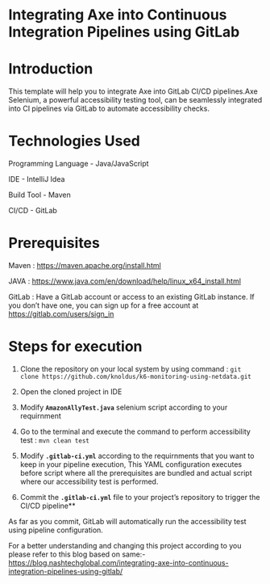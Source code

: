 # Integrating Axe into Continuous Integration Pipelines using GitLab
# Introduction
This template will help you to integrate Axe into GitLab CI/CD pipelines.Axe Selenium, a powerful accessibility testing tool, can be seamlessly integrated into CI pipelines via GitLab to automate accessibility checks.


# Technologies Used
Programming Language - Java/JavaScript

IDE - IntelliJ Idea

Build Tool - Maven

CI/CD - GitLab


# Prerequisites
Maven : https://maven.apache.org/install.html

JAVA : https://www.java.com/en/download/help/linux_x64_install.html

GitLab : Have a GitLab account or access to an existing GitLab instance. If you don’t have one, you can sign up for a free account at https://gitlab.com/users/sign_in


# Steps for execution
1. Clone the repository on your local system by using command : `git clone https://github.com/knoldus/k6-monitoring-using-netdata.git`

2. Open the cloned project in IDE

3. Modify **`AmazonAllyTest.java`** selenium script according to your requirnment

4. Go to the terminal and execute the command to perform accessibility test : `mvn clean test`

5. Modify **`.gitlab-ci.yml`** according to the requirnments that you want to keep in your pipeline execution, This YAML configuration executes before script where all the prerequisites are bundled and actual script where our accessibility test is performed.

6. Commit the **`.gitlab-ci.yml`** file to your project’s repository to trigger the CI/CD pipeline**

As far as you commit, GitLab will automatically run the accessibility test using pipeline configuration.



For a better understanding and changing this project according to you please refer to this blog based on same:-
https://blog.nashtechglobal.com/integrating-axe-into-continuous-integration-pipelines-using-gitlab/
